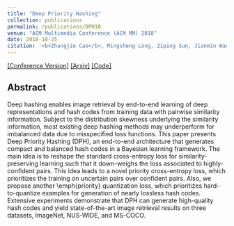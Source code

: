 ```yaml
---
title: "Deep Priority Hashing"
collection: publications
permalink: /publications/DPH18
venue: "ACM Multimedia Conference (ACM MM) 2018"
date: 2018-10-25
citation: '<b>Zhangjie Cao</b>, Mingsheng Long, Ziping Sun, Jianmin Wang. <i>ACM Multimedia Conference</i> <b>ACM MM 2018</b>.'
---
```


[[Conference Version]](http://caozhangjie.github.io/files/DPH18.pdf)
[[Arxiv]]()
[[Code]](https://github.com/thuml/DPH)

## Abstract
Deep hashing enables image retrieval by end-to-end learning of deep representations and hash codes from training data with pairwise similarity information. Subject to the distribution skewness underlying the similarity information, most existing deep hashing methods may underperform for  imbalanced data due to misspecified loss functions. This paper presents Deep Priority Hashing (DPH), an end-to-end architecture that generates compact and balanced hash codes in a Bayesian learning framework. The main idea is to reshape the standard cross-entropy loss for similarity-preserving learning such that it down-weighs the loss associated to highly-confident pairs. This idea leads to a novel priority cross-entropy loss, which prioritizes the training on uncertain pairs over confident pairs. Also, we propose another \emph{priority} quantization loss, which prioritizes hard-to-quantize examples  for generation of nearly lossless hash codes. Extensive experiments demonstrate that DPH can generate high-quality hash codes and yield state-of-the-art image retrieval results on three datasets, ImageNet, NUS-WIDE, and MS-COCO.
